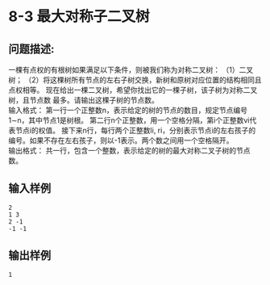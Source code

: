 # 8-3 最大对称子二叉树

## 问题描述:<br>

一棵有点权的有根树如果满足以下条件，则被我们称为对称二叉树：
（1）二叉树；
（2）将这棵树所有节点的左右子树交换，新树和原树对应位置的结构相同且点权相等。
现在给出一棵二叉树，希望你找出它的一棵子树，该子树为对称二叉树，且节点数 最多。请输出这棵子树的节点数。<br>
输入格式：
第一行一个正整数n，表示给定的树的节点的数目，规定节点编号1∼n，其中节点1是树根。
第二行n个正整数，用一个空格分隔，第i个正整数vi代表节点i的权值。
接下来n行，每行两个正整数li, ri，分别表示节点i的左右孩子的编号。如果不存在左右孩子，则以-1表示。两个数之间用一个空格隔开。<br>
输出格式：
共一行，包含一个整数，表示给定的树的最大对称二叉子树的节点数。<br>

## 输入样例<br>

```
2
1 3
2 -1
-1 -1
```

## 输出样例<br>

```
1
```

